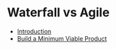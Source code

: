 # Waterfall vs Agile

- [Introduction](./01_Introduction.md)
- [Build a Minimum Viable Product](./02_Build-Minimum-Viable-Product.md)